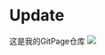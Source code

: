 # Update
这是我的GitPage仓库
![](https://qgt-style.oss-cn-hangzhou.aliyuncs.com/newcoursep4/g1/g1-2-2/tenor.gif)
